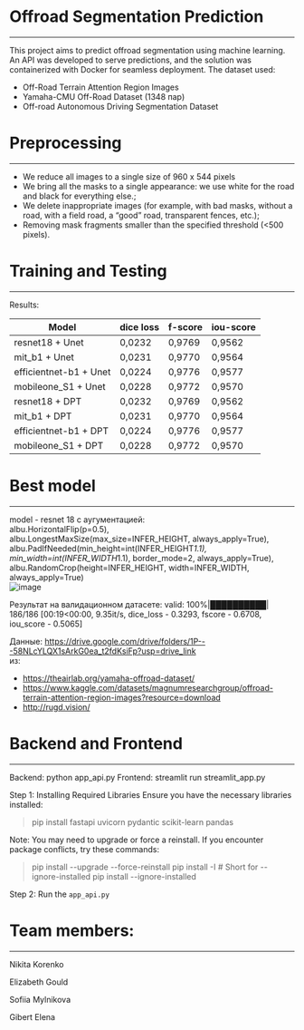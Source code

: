 # Offroad Segmentation Prediction
---

This project aims to predict offroad segmentation using machine learning. An API was developed to serve predictions, and the solution was containerized with Docker for seamless deployment.
The dataset used:
 - Off-Road Terrain Attention Region Images
 - Yamaha-CMU Off-Road Dataset (1348 пар)
 - Off-road Autonomous Driving Segmentation Dataset

# Preprocessing
---
 - We reduce all images to a single size of 960 x 544 pixels 
 - We bring all the masks to a single appearance: we use white for the road and black for everything else.;
 - We delete inappropriate images (for example, with bad masks, without a road, with a field road, a “good” road, transparent fences, etc.); 
 - Removing mask fragments smaller than the specified threshold (<500 pixels).

# Training and Testing
---

Results:

| Model                  | dice loss | f-score | iou-score |
|------------------------|-----------|---------|-----------|
| resnet18 + Unet        | 0,0232    | 0,9769  | 0,9562    |
| mit_b1 + Unet          | 0,0231    | 0,9770  | 0,9564    |
| efficientnet-b1 + Unet | 0,0224    | 0,9776  | 0,9577    |
| mobileone_S1 + Unet    | 0,0228    | 0,9772  | 0,9570    |
| resnet18 + DPT         | 0,0232    | 0,9769  | 0,9562    |
| mit_b1 + DPT           | 0,0231    | 0,9770  | 0,9564    |
| efficientnet-b1 + DPT  | 0,0224    | 0,9776  | 0,9577    |
| mobileone_S1 + DPT     | 0,0228    | 0,9772  | 0,9570    |


# Best model
---

model - resnet 18 с аугументацией: \
 albu.HorizontalFlip(p=0.5), \
 albu.LongestMaxSize(max_size=INFER_HEIGHT, always_apply=True), \
 albu.PadIfNeeded(min_height=int(INFER_HEIGHT*1.1), min_width=int(INFER_WIDTH*1.1), border_mode=2, always_apply=True), \
 albu.RandomCrop(height=INFER_HEIGHT, width=INFER_WIDTH, always_apply=True) \
![image](https://github.com/user-attachments/assets/665cec27-655d-43f0-9bb8-bedb98da0a0f)

Результат на валидационном датасете: valid: 100%|██████████| 186/186 [00:19<00:00,  9.35it/s, dice_loss - 0.3293, fscore - 0.6708, iou_score - 0.5065]


Данные: https://drive.google.com/drive/folders/1P---58NLcYLQX1sArkG0ea_t2fdKsiFp?usp=drive_link \
 из:  
  - https://theairlab.org/yamaha-offroad-dataset/ 
  - https://www.kaggle.com/datasets/magnumresearchgroup/offroad-terrain-attention-region-images?resource=download 
  - http://rugd.vision/
    

# Backend and Frontend
---
Backend: python app_api.py
Frontend: streamlit run streamlit_app.py

Step 1: Installing Required Libraries
Ensure you have the necessary libraries installed:  

> pip install fastapi uvicorn pydantic scikit-learn pandas

Note: You may need to upgrade or force a reinstall. If you encounter package conflicts, try these commands:  

> pip install --upgrade --force-reinstall <package>
> pip install -I <package>  # Short for --ignore-installed
> pip install --ignore-installed <package>

Step 2: Run the `app_api.py`


# Team members:
---

Nikita Korenko

Elizabeth Gould

Sofiia Mylnikova

Gibert Elena
